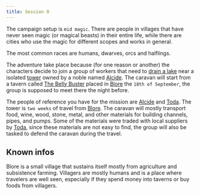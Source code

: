 ```yaml
---
title: Session 0
---
```


The campaign setup is `mid magic`. There are people in villages that have never seen magic (or magical beasts) in their entire life, while there are cities who use the magic for different scopes and works in general.

The most common races are humans, dwarves, orcs and halflings.

The adventure take place because (for one reason or another) the characters decide to join a group of workers that need to [drain a lake](/procedures/drain-a-lake) near a isolated [tower](/places/tower) owned by a noble named [Alcide](/npc/alcide). The caravan will start from a tavern called [The Belly Buster](/places/blore/#the-belly-buster) placed in [Blore](/places/blore) the `18th of September`, the group is supposed to meet there the night before.

The people of reference you have for the mission are [Alcide](/npc/alcide) and [Toda](/places/blore#toda). The tower is `two weeks` of travel from [Blore](/places/blore). The caravan will mostly transport food, wine, wood, stone, metal, and other materials for building channels, pipes, and pumps. Some of the materials were traded with local suppliers by [Toda](/places/blore#toda), since these materials are not easy to find, the group will also be tasked to defend the caravan during the travel.

## Known infos

Blore is a small village that sustains itself mostly from agriculture and subsistence farming. Villagers are mostly humans and is a place where travelers are well seen, especially if they spend money into taverns or buy foods from villagers.
